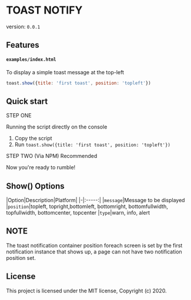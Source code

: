 # TOAST NOTIFY

version: `0.0.1`

## Features


#### `examples/index.html`

To display a simple toast message at the top-left

```js 
toast.show({title: 'first toast', position: 'topleft'}) 
```


## Quick start


STEP ONE 

Running the script directly on the console
1.  Copy the script
2.  Run `toast.show({title: 'first toast', position: 'topleft'})`

STEP TWO (Via NPM) Recommended

Now you're ready to rumble!

## Show() Options

|Option|Description|Platform|
|-|:-----:|
|`message`|Message to be displayed
|`position`|topleft, topright,bottomleft, bottomright, bottomfullwidth, topfullwidth, bottomcenter, topcenter
|`type`|warn, info, alert

## NOTE

The toast notification container position foreach screen is set by the first notification instance that shows up,
a page can not have two notification position set.


## License

This project is licensed under the MIT license, Copyright (c) 2020.
